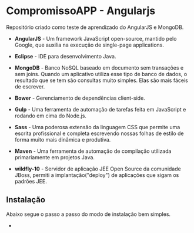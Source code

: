 # CompromissoAPP - Angularjs
Repositório criado como teste de aprendizado do AngularJS e MongoDB.

* **AngularJS** - Um framework JavaScript open-source, mantido pelo Google, que auxilia na execução de single-page applications.

* **Eclipse** - IDE para desenvolvimento Java.

* **MongoDB** - Banco NoSQL baseado em documento sem transações e sem joins. Quando um aplicativo utiliza esse tipo de banco de dados, o resultado que se tem são consultas muito simples. Elas são mais fáceis de escrever.

* **Bower** - Gerenciamento de dependências client-side.

* **Gulp** - Uma ferramenta de automação de tarefas feita em JavaScript e rodando em cima do Node.js.

* **Sass** - Uma poderosa extensão da linguagem CSS que permite uma escrita profissional e completa escrevendo nossas folhas de estilo de forma muito mais dinâmica e produtiva.

* **Maven** - Uma ferramenta de automação de compilação utilizada primariamente em projetos Java.

* **wildfly-10** - Servidor de aplicação JEE Open Source da comunidade JBoss, permiti a implantação("deploy") de aplicações que sigam os padrões JEE.

## Instalação
Abaixo segue o passo a passo do modo de instalação bem simples.

* 